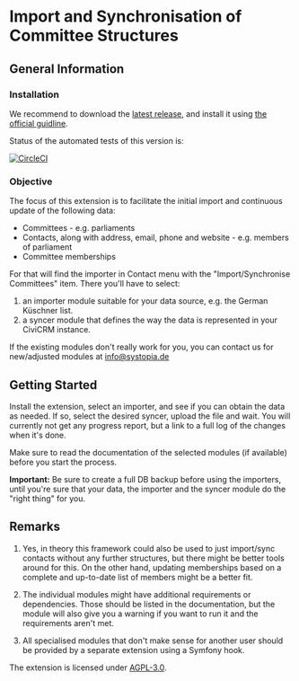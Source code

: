 # Import and Synchronisation of Committee Structures

## General Information

### Installation

We recommend to download the [latest release](https://github.com/systopia/de.systopia.committees/releases), and install it using [the official guidline](https://docs.civicrm.org/sysadmin/en/latest/customize/extensions/#disable-automatic-installations-of-extension).

Status of the automated tests of this version is:

[![CircleCI](https://circleci.com/gh/systopia/de.committees.contract.svg?style=svg)](https://circleci.com/gh/systopia/de.systopia.committees)


### Objective

The focus of this extension is to facilitate the initial import and continuous update of the following data:
* Committees - e.g. parliaments
* Contacts, along with address, email, phone and website - e.g. members of parliament
* Committee memberships

For that will find the importer in Contact menu with the "Import/Synchronise Committees" item. There you'll have to select:
1. an importer module suitable for your data source, e.g. the German Küschner list.
2. a syncer module that defines the way the data is represented in your CiviCRM instance.

If the existing modules don't really work for you, you can contact us for new/adjusted modules at [info@systopia.de](mailto:info@systopia.de)

## Getting Started

Install the extension, select an importer, and see if you can obtain the data as needed.
If so, select the desired syncer, upload the file and wait. You will currently not get any progress report, but a link
to a full log of the changes when it's done.

Make sure to read the documentation of the selected modules (if available) before you start the process.

**Important:** Be sure to create a full DB backup before using the importers, until you're
sure that your data, the importer and the syncer module do the "right thing" for you.

## Remarks

1. Yes, in theory this framework could also be used to just import/sync contacts
without any further structures, but there might be better tools around for this.
On the other hand, updating memberships based on a complete and up-to-date list of members might be a better fit.

2. The individual modules might have additional requirements or dependencies. Those should be listed
in the documentation, but the module will also give you a warning if you want to run it and
the requirements aren't met.

3. All specialised modules that don't make sense for another user should be
provided by a separate extension using a Symfony hook.

The extension is licensed under [AGPL-3.0](LICENSE.txt).
